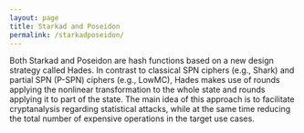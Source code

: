 ```yaml
---
layout: page
title: Starkad and Poseidon
permalink: /starkadposeidon/
---
```


Both Starkad and Poseidon are hash functions based on a new design strategy called Hades. In contrast to classical SPN ciphers (e.g., Shark) and partial SPN (P-SPN) ciphers (e.g., LowMC), Hades makes use of rounds applying the nonlinear transformation to the whole state and rounds applying it to part of the state. The main idea of this approach is to facilitate cryptanalysis regarding statistical attacks, while at the same time reducing the total number of expensive operations in the target use cases.
